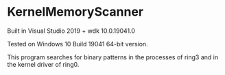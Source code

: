 # KernelMemoryScanner
Built in Visual Studio 2019 + wdk 10.0.19041.0

Tested on Windows 10 Build 19041 64-bit version.

This program searches for binary patterns in the processes of ring3 and in the kernel driver of ring0.

